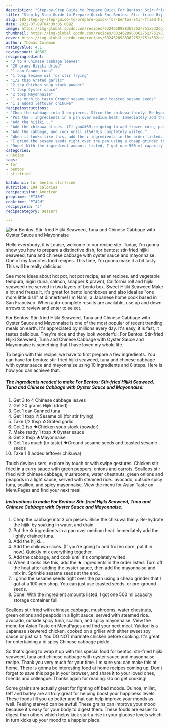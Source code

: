 ```yaml
---
description: "Step-by-Step Guide to Prepare Quick For Bentos: Stir-fried Hijiki Seaweed, Tuna and Chinese Cabbage with Oyster Sauce and Mayonnaise"
title: "Step-by-Step Guide to Prepare Quick For Bentos: Stir-fried Hijiki Seaweed, Tuna and Chinese Cabbage with Oyster Sauce and Mayonnaise"
slug: 185-step-by-step-guide-to-prepare-quick-for-bentos-stir-fried-hijiki-seaweed-tuna-and-chinese-cabbage-with-oyster-sauce-and-mayonnaise
date: 2022-07-09T04:39:05.009Z
image: https://img-global.cpcdn.com/recipes/6324628988362752/751x532cq70/for-bentos-stir-fried-hijiki-seaweed-tuna-and-chinese-cabbage-with-oyster-sauce-and-mayonnaise-recipe-main-photo.jpg
thumbnail: https://img-global.cpcdn.com/recipes/6324628988362752/751x532cq70/for-bentos-stir-fried-hijiki-seaweed-tuna-and-chinese-cabbage-with-oyster-sauce-and-mayonnaise-recipe-main-photo.jpg
cover: https://img-global.cpcdn.com/recipes/6324628988362752/751x532cq70/for-bentos-stir-fried-hijiki-seaweed-tuna-and-chinese-cabbage-with-oyster-sauce-and-mayonnaise-recipe-main-photo.jpg
author: Thomas Coleman
ratingvalue: 4.1
reviewcount: 40362
recipeingredient:
- "3 to 4 Chinese cabbage leaves"
- "20 grams Hijiki dried"
- "1 can Canned tuna"
- "1 tbsp Sesame oil for stir frying"
- "1/2 tbsp Grated garlic"
- "2 tsp Chicken soup stock powder"
- "1 tbsp Oyster sauce"
- "2 tbsp Mayonnaise"
- "1 as much to taste Ground sesame seeds and toasted sesame seeds"
- "1 I added leftover chikuwa"
recipeinstructions:
- "Chop the cabbage into 3 cm pieces. Slice the chikuwa thinly. Re-hydrate the hijiki by soaking in water, and drain."
- "Put the ☆ ingredients in a pan over medium heat. Immediately add the lightly drained tuna."
- "Add the hijiki..."
- "Add the chikuwa slices. (If you&#39;re going to add frozen corn, put it in now.) Quickly mix everything together."
- "Add the cabbage, and cook until it&#39;s completely wilted."
- "When it looks like this, add the ★ ingredients in the order listed. Turn off the heat after adding the oyster sauce, then add the mayonnaise and mix in. Sprinkle sesame seeds at the end..."
- "I grind the sesame seeds right over the pan using a cheap grinder that I got at a 100 yen shop. You can just use toasted seeds, or pre-ground seeds."
- "Done! With the ingredient amounts listed, I got one 500 ml capacity storage container full."
categories:
- Recipe
tags:
- for
- bentos
- stirfried

katakunci: for bentos stirfried 
nutrition: 104 calories
recipecuisine: American
preptime: "PT38M"
cooktime: "PT42M"
recipeyield: "3"
recipecategory: Dessert

---
```



![For Bentos: Stir-fried Hijiki Seaweed, Tuna and Chinese Cabbage with Oyster Sauce and Mayonnaise](https://img-global.cpcdn.com/recipes/6324628988362752/751x532cq70/for-bentos-stir-fried-hijiki-seaweed-tuna-and-chinese-cabbage-with-oyster-sauce-and-mayonnaise-recipe-main-photo.jpg)

Hello everybody, it is Louise, welcome to our recipe site. Today, I'm gonna show you how to prepare a distinctive dish, for bentos: stir-fried hijiki seaweed, tuna and chinese cabbage with oyster sauce and mayonnaise. One of my favorites food recipes. This time, I'm gonna make it a bit tasty. This will be really delicious.

See more ideas about hot pot, hot pot recipe, asian recipes. and vegetable tempura, nigiri (tuna, salmon, snapper &amp; prawn), California roll and hijiki seaweed rice served in two layers of bento box. Sweet Hijiki Seaweed Make a lot and freeze it, it&#39;s great for bento lunchboxes and also ideal as &#34;one more little dish&#34; at dinnertime! I&#39;m Nami, a Japanese home cook based in San Francisco. When auto-complete results are available, use up and down arrows to review and enter to select.

For Bentos: Stir-fried Hijiki Seaweed, Tuna and Chinese Cabbage with Oyster Sauce and Mayonnaise is one of the most popular of recent trending meals on earth. It's appreciated by millions every day. It's easy, it is fast, it tastes delicious. They're nice and they look wonderful. For Bentos: Stir-fried Hijiki Seaweed, Tuna and Chinese Cabbage with Oyster Sauce and Mayonnaise is something that I have loved my whole life.


To begin with this recipe, we have to first prepare a few ingredients. You can have for bentos: stir-fried hijiki seaweed, tuna and chinese cabbage with oyster sauce and mayonnaise using 10 ingredients and 8 steps. Here is how you can achieve that.

<!--inarticleads1-->

##### The ingredients needed to make For Bentos: Stir-fried Hijiki Seaweed, Tuna and Chinese Cabbage with Oyster Sauce and Mayonnaise:

1. Get 3 to 4 Chinese cabbage leaves
1. Get 20 grams Hijiki (dried)
1. Get 1 can Canned tuna
1. Get 1 tbsp ☆Sesame oil (for stir frying)
1. Take 1/2 tbsp ☆Grated garlic
1. Get 2 tsp ★Chicken soup stock (powder)
1. Make ready 1 tbsp ★Oyster sauce
1. Get 2 tbsp ★Mayonnaise
1. Get 1 as much (to taste) ★Ground sesame seeds and toasted sesame seeds
1. Take 1 (I added leftover chikuwa)


Touch device users, explore by touch or with swipe gestures. Chicken stir fried in a curry sauce with green peppers, onions and carrots. Scallops stir fried with chinese cabbage, mushrooms, water chestnuts, green onions and peapods in a light sauce, served with steamed rice.. avocado, outside spicy tuna, scallion, and spicy mayonnaise. View the menu for Asian Taste on MenuPages and find your next meal. 

<!--inarticleads2-->

##### Instructions to make For Bentos: Stir-fried Hijiki Seaweed, Tuna and Chinese Cabbage with Oyster Sauce and Mayonnaise:

1. Chop the cabbage into 3 cm pieces. Slice the chikuwa thinly. Re-hydrate the hijiki by soaking in water, and drain.
1. Put the ☆ ingredients in a pan over medium heat. Immediately add the lightly drained tuna.
1. Add the hijiki...
1. Add the chikuwa slices. (If you&#39;re going to add frozen corn, put it in now.) Quickly mix everything together.
1. Add the cabbage, and cook until it&#39;s completely wilted.
1. When it looks like this, add the ★ ingredients in the order listed. Turn off the heat after adding the oyster sauce, then add the mayonnaise and mix in. Sprinkle sesame seeds at the end...
1. I grind the sesame seeds right over the pan using a cheap grinder that I got at a 100 yen shop. You can just use toasted seeds, or pre-ground seeds.
1. Done! With the ingredient amounts listed, I got one 500 ml capacity storage container full.


Scallops stir fried with chinese cabbage, mushrooms, water chestnuts, green onions and peapods in a light sauce, served with steamed rice.. avocado, outside spicy tuna, scallion, and spicy mayonnaise. View the menu for Asian Taste on MenuPages and find your next meal. Yakitori is a Japanese skewered chicken, cooked on a griller with either sweet soy sauce or just salt. You DO NOT marinate chicken before cooking. It&#39;s great for entertaining a bi spicy Chinese cabbage pickle.. 

So that's going to wrap it up with this special food for bentos: stir-fried hijiki seaweed, tuna and chinese cabbage with oyster sauce and mayonnaise recipe. Thank you very much for your time. I'm sure you can make this at home. There is gonna be interesting food at home recipes coming up. Don't forget to save this page in your browser, and share it to your loved ones, friends and colleague. Thanks again for reading. Go on get cooking!

Some grains are actually great for fighting off bad moods. Quinoa, millet, teff and barley are all truly great for helping boost your happiness levels. These foods fill you up better and that can help improve your moods as well. Feeling starved can be awful! These grains can improve your mood because it's easy for your body to digest them. These foods are easier to digest than others which helps kick start a rise in your glucose levels which in turn kicks up your mood to a happier place.
